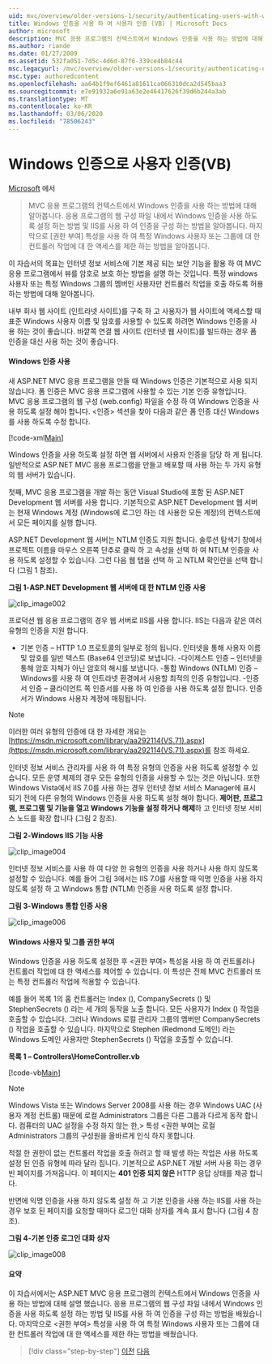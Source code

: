```yaml
---
uid: mvc/overview/older-versions-1/security/authenticating-users-with-windows-authentication-vb
title: Windows 인증을 사용 하 여 사용자 인증 (VB) | Microsoft Docs
author: microsoft
description: MVC 응용 프로그램의 컨텍스트에서 Windows 인증을 사용 하는 방법에 대해 알아봅니다. 응용 프로그램의 웹 공동에서 Windows 인증을 사용 하도록 설정 하는 방법에 대해 알아봅니다.
ms.author: riande
ms.date: 01/27/2009
ms.assetid: 532fa051-7d5c-4d6d-87f6-339ce4b84c44
msc.legacyurl: /mvc/overview/older-versions-1/security/authenticating-users-with-windows-authentication-vb
msc.type: authoredcontent
ms.openlocfilehash: aa64b1f9ef6461a81611ca066310dca2d545baa3
ms.sourcegitcommit: e7e91932a6e91a63e2e46417626f39d6b244a3ab
ms.translationtype: MT
ms.contentlocale: ko-KR
ms.lasthandoff: 03/06/2020
ms.locfileid: "78506243"
---
```

# <a name="authenticating-users-with-windows-authentication-vb"></a>Windows 인증으로 사용자 인증(VB)

[Microsoft](https://github.com/microsoft) 에서

> MVC 응용 프로그램의 컨텍스트에서 Windows 인증을 사용 하는 방법에 대해 알아봅니다. 응용 프로그램의 웹 구성 파일 내에서 Windows 인증을 사용 하도록 설정 하는 방법 및 IIS를 사용 하 여 인증을 구성 하는 방법을 알아봅니다. 마지막으로 [권한 부여] 특성을 사용 하 여 특정 Windows 사용자 또는 그룹에 대 한 컨트롤러 작업에 대 한 액세스를 제한 하는 방법을 알아봅니다.

이 자습서의 목표는 인터넷 정보 서비스에 기본 제공 되는 보안 기능을 활용 하 여 MVC 응용 프로그램에서 뷰를 암호로 보호 하는 방법을 설명 하는 것입니다. 특정 windows 사용자 또는 특정 Windows 그룹의 멤버인 사용자만 컨트롤러 작업을 호출 하도록 허용 하는 방법에 대해 알아봅니다.

내부 회사 웹 사이트 (인트라넷 사이트)를 구축 하 고 사용자가 웹 사이트에 액세스할 때 표준 Windows 사용자 이름 및 암호를 사용할 수 있도록 하려면 Windows 인증을 사용 하는 것이 좋습니다. 바깥쪽 연결 웹 사이트 (인터넷 웹 사이트)를 빌드하는 경우 폼 인증을 대신 사용 하는 것이 좋습니다.

#### <a name="enabling-windows-authentication"></a>Windows 인증 사용

새 ASP.NET MVC 응용 프로그램을 만들 때 Windows 인증은 기본적으로 사용 되지 않습니다. 폼 인증은 MVC 응용 프로그램에 사용할 수 있는 기본 인증 유형입니다. MVC 응용 프로그램의 웹 구성 (web.config) 파일을 수정 하 여 Windows 인증을 사용 하도록 설정 해야 합니다. &lt;인증&gt; 섹션을 찾아 다음과 같은 폼 인증 대신 Windows를 사용 하도록 수정 합니다.

[!code-xml[Main](authenticating-users-with-windows-authentication-vb/samples/sample1.xml)]

Windows 인증을 사용 하도록 설정 하면 웹 서버에서 사용자 인증을 담당 하 게 됩니다. 일반적으로 ASP.NET MVC 응용 프로그램을 만들고 배포할 때 사용 하는 두 가지 유형의 웹 서버가 있습니다.

첫째, MVC 응용 프로그램을 개발 하는 동안 Visual Studio에 포함 된 ASP.NET Development 웹 서버를 사용 합니다. 기본적으로 ASP.NET Development 웹 서버는 현재 Windows 계정 (Windows에 로그인 하는 데 사용한 모든 계정)의 컨텍스트에서 모든 페이지를 실행 합니다.

ASP.NET Development 웹 서버는 NTLM 인증도 지원 합니다. 솔루션 탐색기 창에서 프로젝트 이름을 마우스 오른쪽 단추로 클릭 하 고 속성을 선택 하 여 NTLM 인증을 사용 하도록 설정할 수 있습니다. 그런 다음 웹 탭을 선택 하 고 NTLM 확인란을 선택 합니다 (그림 1 참조).

**그림 1-ASP.NET Development 웹 서버에 대 한 NTLM 인증 사용**

![clip_image002](authenticating-users-with-windows-authentication-vb/_static/image1.jpg)

프로덕션 웹 응용 프로그램의 경우 웹 서버로 IIS를 사용 합니다. IIS는 다음과 같은 여러 유형의 인증을 지원 합니다.

- 기본 인증 – HTTP 1.0 프로토콜의 일부로 정의 됩니다. 인터넷을 통해 사용자 이름 및 암호를 일반 텍스트 (Base64 인코딩)로 보냅니다. -다이제스트 인증 – 인터넷을 통해 암호 자체가 아닌 암호의 해시를 보냅니다. -통합 Windows (NTLM) 인증 – Windows를 사용 하 여 인트라넷 환경에서 사용할 최적의 인증 유형입니다. -인증서 인증 – 클라이언트 쪽 인증서를 사용 하 여 인증을 사용 하도록 설정 합니다. 인증서가 Windows 사용자 계정에 매핑됩니다.

> [!NOTE] 
> 
> 이러한 여러 유형의 인증에 대 한 자세한 개요는 [https://msdn.microsoft.com/library/aa292114(VS.71).aspx](https://msdn.microsoft.com/library/aa292114(VS.71).aspx)를 참조 하세요.

인터넷 정보 서비스 관리자를 사용 하 여 특정 유형의 인증을 사용 하도록 설정할 수 있습니다. 모든 운영 체제의 경우 모든 유형의 인증을 사용할 수 있는 것은 아닙니다. 또한 Windows Vista에서 IIS 7.0를 사용 하는 경우 인터넷 정보 서비스 Manager에 표시 되기 전에 다른 유형의 Windows 인증을 사용 하도록 설정 해야 합니다. **제어판, 프로그램, 프로그램 및 기능을 열고 Windows 기능을 설정 하거나 해제**하 고 인터넷 정보 서비스 노드를 확장 합니다 (그림 2 참조).

**그림 2-Windows IIS 기능 사용**

![clip_image004](authenticating-users-with-windows-authentication-vb/_static/image2.jpg)

인터넷 정보 서비스를 사용 하 여 다양 한 유형의 인증을 사용 하거나 사용 하지 않도록 설정할 수 있습니다. 예를 들어 그림 3에서는 IIS 7.0를 사용할 때 익명 인증을 사용 하지 않도록 설정 하 고 Windows 통합 (NTLM) 인증을 사용 하도록 설정 합니다.

**그림 3-Windows 통합 인증 사용**

![clip_image006](authenticating-users-with-windows-authentication-vb/_static/image3.jpg)

#### <a name="authorizing-windows-users-and-groups"></a>Windows 사용자 및 그룹 권한 부여

Windows 인증을 사용 하도록 설정한 후 &lt;권한 부여&gt; 특성을 사용 하 여 컨트롤러나 컨트롤러 작업에 대 한 액세스를 제어할 수 있습니다. 이 특성은 전체 MVC 컨트롤러 또는 특정 컨트롤러 작업에 적용할 수 있습니다.

예를 들어 목록 1의 홈 컨트롤러는 Index (), CompanySecrets () 및 StephenSecrets () 라는 세 개의 동작을 노출 합니다. 모든 사용자가 Index () 작업을 호출할 수 있습니다. 그러나 Windows 로컬 관리자 그룹의 멤버만 CompanySecrets () 작업을 호출할 수 있습니다. 마지막으로 Stephen (Redmond 도메인) 라는 Windows 도메인 사용자만 StephenSecrets () 작업을 호출할 수 있습니다.

**목록 1 – Controllers\HomeController.vb**

[!code-vb[Main](authenticating-users-with-windows-authentication-vb/samples/sample2.vb)]

> [!NOTE]
> Windows Vista 또는 Windows Server 2008를 사용 하는 경우 Windows UAC (사용자 계정 컨트롤) 때문에 로컬 Administrators 그룹은 다른 그룹과 다르게 동작 합니다. 컴퓨터의 UAC 설정을 수정 하지 않는 한,&gt; 특성 &lt;권한 부여는 로컬 Administrators 그룹의 구성원을 올바르게 인식 하지 못합니다.

적절 한 권한이 없는 컨트롤러 작업을 호출 하려고 할 때 발생 하는 작업은 사용 하도록 설정 된 인증 유형에 따라 달라 집니다. 기본적으로 ASP.NET 개발 서버 사용 하는 경우 빈 페이지를 가져옵니다. 이 페이지는 **401 인증 되지 않은** HTTP 응답 상태를 제공 합니다.

반면에 익명 인증을 사용 하지 않도록 설정 하 고 기본 인증을 사용 하는 IIS를 사용 하는 경우 보호 된 페이지를 요청할 때마다 로그인 대화 상자를 계속 표시 합니다 (그림 4 참조).

**그림 4-기본 인증 로그인 대화 상자**

![clip_image008](authenticating-users-with-windows-authentication-vb/_static/image4.jpg)

#### <a name="summary"></a>요약

이 자습서에서는 ASP.NET MVC 응용 프로그램의 컨텍스트에서 Windows 인증을 사용 하는 방법에 대해 설명 했습니다. 응용 프로그램의 웹 구성 파일 내에서 Windows 인증을 사용 하도록 설정 하는 방법 및 IIS를 사용 하 여 인증을 구성 하는 방법을 배웠습니다. 마지막으로 &lt;권한 부여&gt; 특성을 사용 하 여 특정 Windows 사용자 또는 그룹에 대 한 컨트롤러 작업에 대 한 액세스를 제한 하는 방법을 배웠습니다.

> [!div class="step-by-step"]
> [이전](authenticating-users-with-forms-authentication-vb.md)
> [다음](preventing-javascript-injection-attacks-vb.md)
